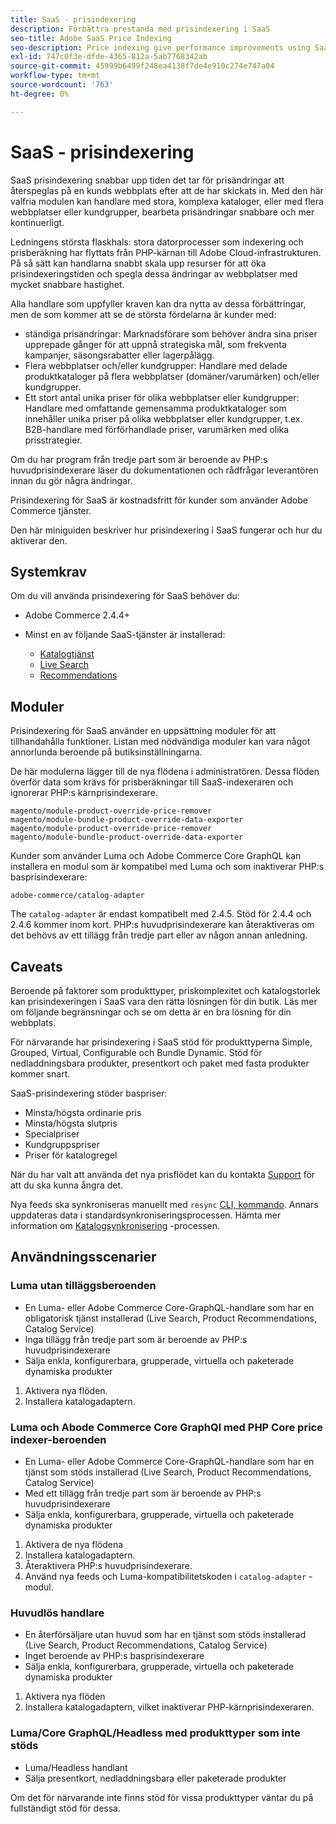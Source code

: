 ```yaml
---
title: SaaS - prisindexering
description: Förbättra prestanda med prisindexering i SaaS
seo-title: Adobe SaaS Price Indexing
seo-description: Price indexing give performance improvements using SaaS infrastructure
exl-id: 747c0f3e-dfde-4365-812a-5ab7768342ab
source-git-commit: 45999b6499f248ea4138f7de4e910c274e747a04
workflow-type: tm+mt
source-wordcount: '763'
ht-degree: 0%

---
```


# SaaS - prisindexering

SaaS prisindexering snabbar upp tiden det tar för prisändringar att återspeglas på en kunds webbplats efter att de har skickats in. Med den här valfria modulen kan handlare med stora, komplexa kataloger, eller med flera webbplatser eller kundgrupper, bearbeta prisändringar snabbare och mer kontinuerligt.

Ledningens största flaskhals: stora datorprocesser som indexering och prisberäkning har flyttats från PHP-kärnan till Adobe Cloud-infrastrukturen. På så sätt kan handlarna snabbt skala upp resurser för att öka prisindexeringstiden och spegla dessa ändringar av webbplatser med mycket snabbare hastighet.

Alla handlare som uppfyller kraven kan dra nytta av dessa förbättringar, men de som kommer att se de största fördelarna är kunder med:

* ständiga prisändringar: Marknadsförare som behöver ändra sina priser upprepade gånger för att uppnå strategiska mål, som frekventa kampanjer, säsongsrabatter eller lagerpålägg.
* Flera webbplatser och/eller kundgrupper: Handlare med delade produktkataloger på flera webbplatser (domäner/varumärken) och/eller kundgrupper.
* Ett stort antal unika priser för olika webbplatser eller kundgrupper: Handlare med omfattande gemensamma produktkataloger som innehåller unika priser på olika webbplatser eller kundgrupper, t.ex. B2B-handlare med förförhandlade priser, varumärken med olika prisstrategier.

Om du har program från tredje part som är beroende av PHP:s huvudprisindexerare läser du dokumentationen och rådfrågar leverantören innan du gör några ändringar.

Prisindexering för SaaS är kostnadsfritt för kunder som använder Adobe Commerce tjänster.

Den här miniguiden beskriver hur prisindexering i SaaS fungerar och hur du aktiverar den.

## Systemkrav

Om du vill använda prisindexering för SaaS behöver du:

* Adobe Commerce 2.4.4+
* Minst en av följande SaaS-tjänster är installerad:

   * [Katalogtjänst](../catalog-service/overview.md)
   * [Live Search](../live-search/guide-overview.md)
   * [Recommendations](../product-recommendations/guide-overview.md)

## Moduler

Prisindexering för SaaS använder en uppsättning moduler för att tillhandahålla funktioner. Listan med nödvändiga moduler kan vara något annorlunda beroende på butiksinställningarna.

De här modulerna lägger till de nya flödena i administratören. Dessa flöden överför data som krävs för prisberäkningar till SaaS-indexeraren och ignorerar PHP:s kärnprisindexerare.

```
magento/module-product-override-price-remover
magento/module-bundle-product-override-data-exporter
magento/module-product-override-price-remover
magento/module-bundle-product-override-data-exporter
```

Kunder som använder Luma och Adobe Commerce Core GraphQL kan installera en modul som är kompatibel med Luma och som inaktiverar PHP:s basprisindexerare:

```
adobe-commerce/catalog-adapter
```

The `catalog-adapter` är endast kompatibelt med 2.4.5. Stöd för 2.4.4 och 2.4.6 kommer inom kort.
PHP:s huvudprisindexerare kan återaktiveras om det behövs av ett tillägg från tredje part eller av någon annan anledning.

## Caveats

Beroende på faktorer som produkttyper, priskomplexitet och katalogstorlek kan prisindexeringen i SaaS vara den rätta lösningen för din butik. Läs mer om följande begränsningar och se om detta är en bra lösning för din webbplats.

För närvarande har prisindexering i SaaS stöd för produkttyperna Simple, Grouped, Virtual, Configurable och Bundle Dynamic.
Stöd för nedladdningsbara produkter, presentkort och paket med fasta produkter kommer snart.

SaaS-prisindexering stöder baspriser:

* Minsta/högsta ordinarie pris
* Minsta/högsta slutpris
* Specialpriser
* Kundgruppspriser
* Priser för katalogregel

När du har valt att använda det nya prisflödet kan du kontakta [Support](https://experienceleague.adobe.com/docs/commerce-knowledge-base/kb/help-center-guide/magento-help-center-user-guide.html) för att du ska kunna ångra det.

Nya feeds ska synkroniseras manuellt med `resync` [CLI, kommando](https://experienceleague.adobe.com/docs/commerce-merchant-services/user-guides/data-services/catalog-sync.html#resynccmdline). Annars uppdateras data i standardsynkroniseringsprocessen. Hämta mer information om [Katalogsynkronisering](../landing/catalog-sync.md) -processen.

## Användningsscenarier

### Luma utan tilläggsberoenden

* En Luma- eller Adobe Commerce Core-GraphQL-handlare som har en obligatorisk tjänst installerad (Live Search, Product Recommendations, Catalog Service)
* Inga tillägg från tredje part som är beroende av PHP:s huvudprisindexerare
* Sälja enkla, konfigurerbara, grupperade, virtuella och paketerade dynamiska produkter

1. Aktivera nya flöden.
1. Installera katalogadaptern.

### Luma och Abode Commerce Core GraphQl med PHP Core price indexer-beroenden

* En Luma- eller Adobe Commerce Core-GraphQL-handlare som har en tjänst som stöds installerad (Live Search, Product Recommendations, Catalog Service)
* Med ett tillägg från tredje part som är beroende av PHP:s huvudprisindexerare
* Sälja enkla, konfigurerbara, grupperade, virtuella och paketerade dynamiska produkter

1. Aktivera de nya flödena
1. Installera katalogadaptern.
1. Återaktivera PHP:s huvudprisindexerare.
1. Använd nya feeds och Luma-kompatibilitetskoden i `catalog-adapter` -modul.

### Huvudlös handlare

* En återförsäljare utan huvud som har en tjänst som stöds installerad (Live Search, Product Recommendations, Catalog Service)
* Inget beroende av PHP:s basprisindexerare
* Sälja enkla, konfigurerbara, grupperade, virtuella och paketerade dynamiska produkter

1. Aktivera nya flöden
1. Installera katalogadaptern, vilket inaktiverar PHP-kärnprisindexeraren.

### Luma/Core GraphQL/Headless med produkttyper som inte stöds

* Luma/Headless handlant
* Sälja presentkort, nedladdningsbara eller paketerade produkter

Om det för närvarande inte finns stöd för vissa produkttyper väntar du på fullständigt stöd för dessa.
